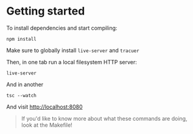 # Getting started

To install dependencies and start compiling:

```
npm install
```

Make sure to globally install `live-server` and `tracuer`


Then, in one tab run a local filesystem HTTP server:

```
live-server
```
And in another

```
tsc --watch
```

And visit [http://localhost:8080](http://localhost:8080)

> If you'd like to know more about what these commands are doing, look at the Makefile!

